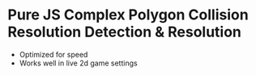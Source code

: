 # Pure JS Complex Polygon Collision Resolution Detection & Resolution
- Optimized for speed
- Works well in live 2d game settings
